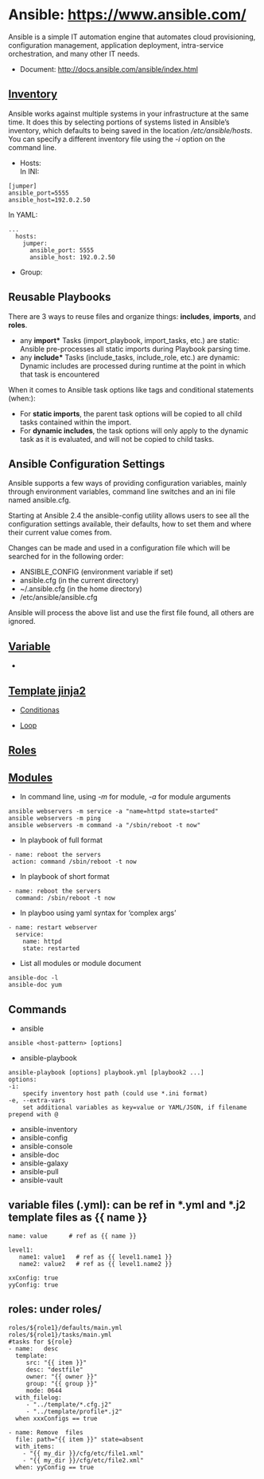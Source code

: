 # Ansible: https://www.ansible.com/
Ansible is a simple IT automation engine that automates cloud provisioning, configuration management, application deployment, intra-service orchestration, and many other IT needs.

- Document: http://docs.ansible.com/ansible/index.html

## [Inventory](http://docs.ansible.com/ansible/latest/user_guide/intro_inventory.html)
Ansible works against multiple systems in your infrastructure at the same time. It does this by selecting portions of systems listed in Ansible’s inventory, which defaults to being saved in the location */etc/ansible/hosts*. You can specify a different inventory file using the *-i <path>* option on the command line.

- Hosts:  
In INI:
```
[jumper] 
ansible_port=5555
ansible_host=192.0.2.50
```
In YAML:
```
...
  hosts:
    jumper:
      ansible_port: 5555
      ansible_host: 192.0.2.50
```

- Group:

## Reusable Playbooks
There are 3 ways to reuse files and organize things: **includes**, **imports**, and **roles**.
- any **import\*** Tasks (import_playbook, import_tasks, etc.) are static: Ansible pre-processes all static imports during Playbook parsing time.
- any **include\*** Tasks (include_tasks, include_role, etc.) are dynamic: Dynamic includes are processed during runtime at the point in which that task is encountered

When it comes to Ansible task options like tags and conditional statements (when:):
- For **static imports**, the parent task options will be copied to all child tasks contained within the import.
- For **dynamic includes**, the task options will only apply to the dynamic task as it is evaluated, and will not be copied to child tasks.

## Ansible Configuration Settings
Ansible supports a few ways of providing configuration variables, mainly through environment variables, 
command line switches and an ini file named ansible.cfg.

Starting at Ansible 2.4 the ansible-config utility allows users to see all the configuration settings available, their defaults, how to set them and where their current value comes from.

Changes can be made and used in a configuration file which will be searched for in the following order:
- ANSIBLE_CONFIG (environment variable if set)
- ansible.cfg (in the current directory)
- ~/.ansible.cfg (in the home directory)
- /etc/ansible/ansible.cfg

Ansible will process the above list and use the first file found, all others are ignored.

 ## [Variable](http://docs.ansible.com/ansible/latest/user_guide/playbooks_variables.html)
 - 
 
 ## [Template jinja2](http://docs.ansible.com/ansible/latest/user_guide/playbooks_templating.html)
 
 - [Conditionas](https://docs.ansible.com/ansible/latest/user_guide/playbooks_conditionals.html)
 
 - [Loop](https://docs.ansible.com/ansible/latest/user_guide/playbooks_loops.html)
 
 ## [Roles](https://docs.ansible.com/ansible/latest/user_guide/playbooks_reuse_roles.html)
 
 
 ## [Modules](http://docs.ansible.com/ansible/latest/user_guide/modules.html)
 - In command line, using *-m* for module, *-a* for module arguments
 ```
ansible webservers -m service -a "name=httpd state=started"
ansible webservers -m ping
ansible webservers -m command -a "/sbin/reboot -t now"
 ```
- In playbook of full format 
 ```
 - name: reboot the servers
  action: command /sbin/reboot -t now
  ```
- In playbook of short format
```
- name: reboot the servers
  command: /sbin/reboot -t now
```
- In playboo using yaml syntax for ‘complex args’
```
- name: restart webserver
  service:
    name: httpd
    state: restarted
 ```
 - List all modules or module document
 ```
 ansible-doc -l
 ansible-doc yum
 ```

## Commands
- ansible
```
ansible <host-pattern> [options]
```
- ansible-playbook
```
ansible-playbook [options] playbook.yml [playbook2 ...]
options:
-i: 
    specify inventory host path (could use *.ini format)
-e, --extra-vars
    set additional variables as key=value or YAML/JSON, if filename prepend with @
```
- ansible-inventory
- ansible-config
- ansible-console 
- ansible-doc 
- ansible-galaxy 
- ansible-pull 
- ansible-vault


## variable files (.yml): can be ref in \*.yml and \*.j2 template files as {{ name }}
```
name: value      # ref as {{ name }}

level1:
   name1: value1   # ref as {{ level1.name1 }}
   name2: value2   # ref as {{ level1.name2 }}

xxConfig: true
yyConfig: true

```

## roles: under roles/
```
roles/${role1}/defaults/main.yml
roles/${role1}/tasks/main.yml
#tasks for ${role}
- name:   desc
  template:
     src: "{{ item }}"
     desc: "destfile"
     owner: "{{ owner }}"
     group: "{{ group }}"
     mode: 0644
  with_filelog:
     - "../template/*.cfg.j2"
     - "../template/profile*.j2"
  when xxxConfigs == true     

- name: Remove  files
  file: path="{{ item }}" state=absent
  with_items:
    - "{{ my_dir }}/cfg/etc/file1.xml"
    - "{{ my_dir }}/cfg/etc/file2.xml"
  when: yyConfig == true
```
